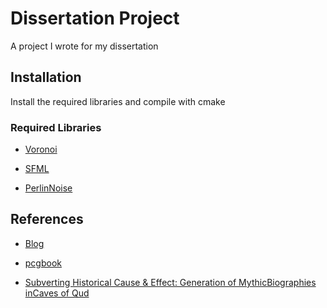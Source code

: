 # Dissertation Project

A project I wrote for my dissertation

## Installation

Install the required libraries and compile with cmake

### Required Libraries

- [Voronoi](https://github.com/mdally/Voronoi)

- [SFML](https://github.com/SFML/SFML)

- [PerlinNoise](https://github.com/Reputeless/PerlinNoise)

## References

- [Blog](http://www.alexmainstone.com)

- [pcgbook](http://pcgbook.com/)

- [Subverting Historical Cause & Effect: Generation of MythicBiographies inCaves of Qud](http://www.freeholdgames.com/papers/Generation_of_mythic_biographies_in_Cavesofqud.pdf)